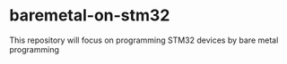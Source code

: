 # baremetal-on-stm32
This repository will focus on programming STM32 devices by bare metal programming
